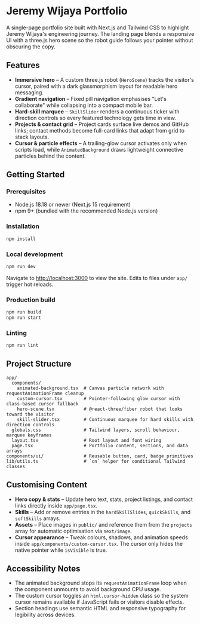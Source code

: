 # Jeremy Wijaya Portfolio

A single-page portfolio site built with Next.js and Tailwind CSS to highlight Jeremy Wijaya's engineering journey. The landing page blends a responsive UI with a three.js hero scene so the robot guide follows your pointer without obscuring the copy.

## Features

- **Immersive hero** – A custom three.js robot (`HeroScene`) tracks the visitor's cursor, paired with a dark glassmorphism layout for readable hero messaging.
- **Gradient navigation** – Fixed pill navigation emphasises "Let's collaborate" while collapsing into a compact mobile bar.
- **Hard-skill marquee** – `SkillSlider` renders a continuous ticker with direction controls so every featured technology gets time in view.
- **Projects & contact grid** – Project cards surface live demos and GitHub links; contact methods become full-card links that adapt from grid to stack layouts.
- **Cursor & particle effects** – A trailing-glow cursor activates only when scripts load, while `AnimatedBackground` draws lightweight connective particles behind the content.

## Getting Started

### Prerequisites

- Node.js 18.18 or newer (Next.js 15 requirement)
- npm 9+ (bundled with the recommended Node.js version)

### Installation

```bash
npm install
```

### Local development

```bash
npm run dev
```

Navigate to [http://localhost:3000](http://localhost:3000) to view the site. Edits to files under `app/` trigger hot reloads.

### Production build

```bash
npm run build
npm run start
```

### Linting

```bash
npm run lint
```

## Project Structure

```text
app/
  components/
    animated-background.tsx  # Canvas particle network with requestAnimationFrame cleanup
    custom-cursor.tsx        # Pointer-following glow cursor with class-based cursor fallback
    hero-scene.tsx           # @react-three/fiber robot that looks toward the visitor
    skill-slider.tsx         # Continuous marquee for hard skills with direction controls
  globals.css                # Tailwind layers, scroll behaviour, marquee keyframes
  layout.tsx                 # Root layout and font wiring
  page.tsx                   # Portfolio content, sections, and data arrays
components/ui/               # Reusable button, card, badge primitives
lib/utils.ts                 # `cn` helper for conditional Tailwind classes
```

## Customising Content

- **Hero copy & stats** – Update hero text, stats, project listings, and contact links directly inside `app/page.tsx`.
- **Skills** – Add or remove entries in the `hardSkillSlides`, `quickSkills`, and `softSkills` arrays.
- **Assets** – Place images in `public/` and reference them from the `projects` array for automatic optimisation via `next/image`.
- **Cursor appearance** – Tweak colours, shadows, and animation speeds inside `app/components/custom-cursor.tsx`. The cursor only hides the native pointer while `isVisible` is true.

## Accessibility Notes

- The animated background stops its `requestAnimationFrame` loop when the component unmounts to avoid background CPU usage.
- The custom cursor toggles an `html.cursor-hidden` class so the system cursor remains available if JavaScript fails or visitors disable effects.
- Section headings use semantic HTML and responsive typography for legibility across devices.

